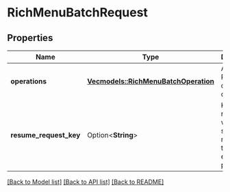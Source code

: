 # RichMenuBatchRequest

## Properties

Name | Type | Description | Notes
------------ | ------------- | ------------- | -------------
**operations** | [**Vec<models::RichMenuBatchOperation>**](RichMenuBatchOperation.md) | Array of Rich menu operation object... | 
**resume_request_key** | Option<**String**> | Key for retry. Key value is a string matching the regular expression pattern | [optional]

[[Back to Model list]](../README.md#documentation-for-models) [[Back to API list]](../README.md#documentation-for-api-endpoints) [[Back to README]](../README.md)


